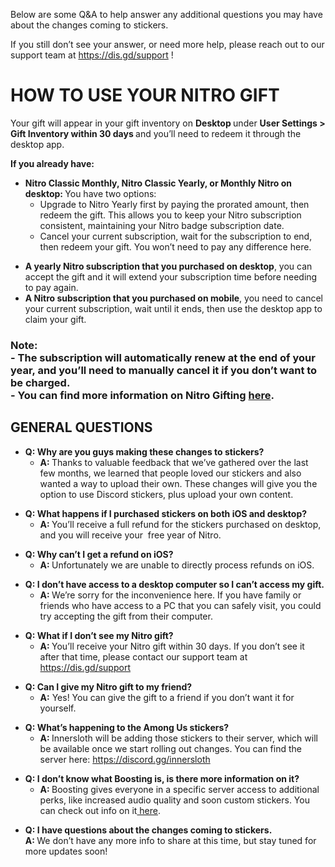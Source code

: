 <p><span style="font-weight: 400;">Below are some Q&amp;A to help answer any additional questions you may have about the changes coming to stickers. </span></p>
<p><span style="font-weight: 400;">If you still don’t see your answer, or need more help, please reach out to our support team at </span><a href="https://dis.gd/support"><span style="font-weight: 400;">https://dis.gd/support</span></a><span style="font-weight: 400;"> ! </span></p>
<h1><strong>HOW TO USE YOUR NITRO GIFT</strong></h1>
<p><span style="font-weight: 400;">Your gift will appear in your gift inventory on </span><strong>Desktop </strong><span style="font-weight: 400;">under </span><strong>User Settings &gt; Gift Inventory within 30 days </strong><span style="font-weight: 400;">and you’ll need to redeem it through the desktop app.</span></p>
<p><strong>If you already have:</strong></p>
<ul>
    <li>
        <strong>Nitro Classic Monthly, Nitro Classic Yearly, or Monthly Nitro on desktop: </strong><span style="font-weight: 400;">You have two options:</span>
        <ul>
            <li style="font-weight: 400;" aria-level="1"><span style="font-weight: 400;">Upgrade to Nitro Yearly first by paying the prorated amount, then redeem the gift. This allows you to keep your Nitro subscription consistent, maintaining your Nitro badge subscription date. </span></li>
            <li style="font-weight: 400;" aria-level="1"><span style="font-weight: 400;">Cancel your current subscription, wait for the subscription to end, then redeem your gift. You won’t need to pay any difference here. </span></li>
        </ul>
    </li>
</ul>
<ul>
    <li style="font-weight: 400;" aria-level="1">
        <strong>A yearly Nitro subscription that you purchased on desktop</strong><span style="font-weight: 400;">, you can accept the gift and it will extend your subscription time before needing to pay again. </span>
    </li>
    <li style="font-weight: 400;" aria-level="1">
        <strong>A Nitro subscription that you purchased on mobile</strong><span style="font-weight: 400;">, you need to cancel your current subscription, wait until it ends, then use the desktop app to claim your gift. </span>
    </li>
</ul>
<h3>
    <strong>Note: <br></strong>- The subscription will automatically renew at the end of your year, and you’ll need to manually cancel it if you don’t want to be charged.<br>- You can find more information on Nitro Gifting <a href="https://support.discord.com/hc/en-us/articles/1500001829622" target="_blank" rel="noopener">here</a>.
</h3>
<h2><strong>GENERAL QUESTIONS</strong></h2>
<ul>
    <li>
        <strong>Q: Why are you guys making these changes to stickers?</strong>
        <ul>
            <li>
                <strong>A: </strong><span style="font-weight: 400;">Thanks to valuable feedback that we’ve gathered over the last few months, we learned that people loved our stickers and also wanted a way to upload their own. These changes will give you the option to use Discord stickers, plus upload your own content.  </span>
            </li>
        </ul>
    </li>
</ul>
<ul>
    <li>
        <strong>Q: What happens if I purchased stickers on both iOS and desktop?</strong>
        <ul>
            <li>
                <strong>A: </strong><span style="font-weight: 400;">You’ll receive a full refund for the stickers purchased on desktop, and you will receive your  free year of Nitro. </span>
            </li>
        </ul>
    </li>
</ul>
<ul>
    <li>
        <strong>Q: Why can’t I get a refund on iOS?</strong>
        <ul>
            <li>
                <strong>A: </strong><span style="font-weight: 400;">Unfortunately we are unable to directly process refunds on iOS.</span>
            </li>
        </ul>
    </li>
</ul>
<ul>
    <li>
        <strong>Q: I don’t have access to a desktop computer so I can’t access my gift.</strong>
        <ul>
            <li>
                <strong>A: </strong><span style="font-weight: 400;">We’re sorry for the inconvenience here. If you have family or friends who have access to a PC that you can safely visit, you could try accepting the gift from their computer. </span>
            </li>
        </ul>
    </li>
</ul>
<ul>
    <li>
        <strong>Q: What if I don’t see my Nitro gift?</strong>
        <ul>
            <li>
                <strong>A: </strong><span style="font-weight: 400;">You’ll receive your Nitro gift within 30 days. If you don’t see it after that time, please contact our support team at</span> <a href="https://dis.gd/support"><span style="font-weight: 400;">https://dis.gd/support</span></a>
            </li>
        </ul>
    </li>
</ul>
<ul>
    <li>
        <strong>Q: Can I give my Nitro gift to my friend?</strong>
        <ul>
            <li>
                <strong>A:</strong><span style="font-weight: 400;"> Yes! You can give the gift to a friend if you don’t want it for yourself. </span>
            </li>
        </ul>
    </li>
</ul>
<ul>
    <li>
        <strong>Q: What’s happening to the Among Us stickers?</strong>
        <ul>
            <li>
                <strong>A: </strong><span style="font-weight: 400;">Innersloth will be adding those stickers to their server, which will be available once we start rolling out changes. You can find the server here: <a href="https://www.google.com/url?q=https://discord.gg/innersloth&amp;sa=D&amp;source=editors&amp;ust=1620952294477000&amp;usg=AOvVaw2qftzXs5LcoZURqWl-FCGz" target="_blank" rel="noopener" data-rawhref="https://discord.gg/innersloth">https://discord.gg/innersloth</a></span>
            </li>
        </ul>
    </li>
</ul>
<ul>
    <li>
        <strong>Q: I don’t know what Boosting is, is there more information on it?</strong>
        <ul>
            <li>
                <strong>A: </strong><span style="font-weight: 400;">Boosting gives everyone in a specific server access to additional perks, like increased audio quality and soon custom stickers. You can check out info on it<a href="https://support.discord.com/hc/en-us/articles/360028038352" target="_blank" rel="noopener"> here</a>.</span>
            </li>
        </ul>
    </li>
</ul>
<ul>
    <li>
        <strong>Q: I have questions about the changes coming to stickers.</strong><strong><br></strong><strong>A: </strong><span style="font-weight: 400;">We don’t have any more info to share at this time, but stay tuned for more updates soon! </span>
    </li>
</ul>